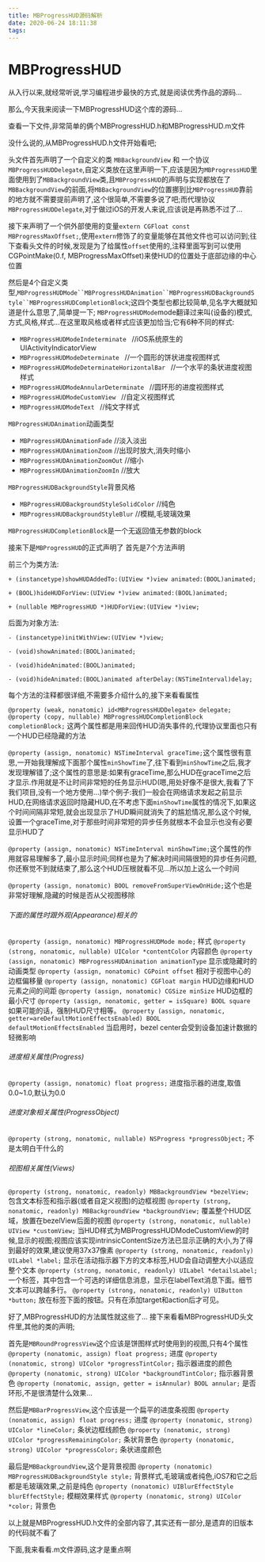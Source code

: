 ```yaml
---
title: MBProgressHUD源码解析
date: 2020-06-24 18:11:38
tags:
---
```


# MBProgressHUD

从入行以来,就经常听说,学习编程进步最快的方式,就是阅读优秀作品的源码...

那么,今天我来阅读一下MBProgressHUD这个库的源码...

查看一下文件,非常简单的俩个MBProgressHUD.h和MBProgressHUD.m文件

没什么说的,从MBProgressHUD.h文件开始看吧;

头文件首先声明了一个自定义的类 `MBBackgroundView` 和 一个协议 `MBProgressHUDDelegate`,自定义类放在这里声明一下,应该是因为`MBProgressHUD`里面使用到了`MBBackgroundView`类,且`MBProgressHUD`的声明与实现都放在了`MBBackgroundView`的前面,将`MBBackgroundView`的位置挪到比`MBProgressHUD`靠前的地方就不需要提前声明了,这个很简单,不需要多说了吧;而代理协议`MBProgressHUDDelegate`,对于做过iOS的开发人来说,应该说是再熟悉不过了...

接下来声明了一个供外部使用的变量`extern CGFloat const MBProgressMaxOffset;`,使用`extern`修饰了的变量能够在其他文件也可以访问到;往下查看头文件的时候,发现是为了给属性`offset`使用的,注释里面写到可以使用CGPointMake(0.f, MBProgressMaxOffset)来使HUD的位置处于底部边缘的中心位置

然后是4个自定义类型,`MBProgressHUDMode``MBProgressHUDAnimation``MBProgressHUDBackgroundStyle``MBProgressHUDCompletionBlock`;这四个类型也都比较简单,见名字大概就知道是什么意思了,简单提一下;
`MBProgressHUDMode`mode翻译过来叫(设备的)模式,方式,风格,样式...在这里取风格或者样式应该更加恰当;它有6种不同的样式:

* `MBProgressHUDModeIndeterminate `	//iOS系统原生的UIActivityIndicatorView
* `MBProgressHUDModeDeterminate `	//一个圆形的饼状进度视图样式
* `MBProgressHUDModeDeterminateHorizontalBar `	//一个水平的条状进度视图样式
* `MBProgressHUDModeAnnularDeterminate `	//圆环形的进度视图样式
* `MBProgressHUDModeCustomView `	//自定义视图样式
* `MBProgressHUDModeText ` //纯文字样式

`MBProgressHUDAnimation`动画类型

* `MBProgressHUDAnimationFade` //淡入淡出
* `MBProgressHUDAnimationZoom` //出现时放大,消失时缩小
* `MBProgressHUDAnimationZoomOut` //缩小
* `MBProgressHUDAnimationZoomIn` //放大

`MBProgressHUDBackgroundStyle`背景风格

* `MBProgressHUDBackgroundStyleSolidColor` //纯色
* `MBProgressHUDBackgroundStyleBlur` //模糊,毛玻璃效果

`MBProgressHUDCompletionBlock`是一个无返回值无参数的block

接来下是`MBProgressHUD`的正式声明了
首先是7个方法声明

前三个为类方法:

`+ (instancetype)showHUDAddedTo:(UIView *)view animated:(BOOL)animated;`

`+ (BOOL)hideHUDForView:(UIView *)view animated:(BOOL)animated;`

`+ (nullable MBProgressHUD *)HUDForView:(UIView *)view;`

后面为对象方法:

`- (instancetype)initWithView:(UIView *)view;`

`- (void)showAnimated:(BOOL)animated;`

`- (void)hideAnimated:(BOOL)animated;`

`- (void)hideAnimated:(BOOL)animated afterDelay:(NSTimeInterval)delay;`


每个方法的注释都很详细,不需要多介绍什么的,接下来看看属性

`@property (weak, nonatomic) id<MBProgressHUDDelegate> delegate;`
`@property (copy, nullable) MBProgressHUDCompletionBlock completionBlock;`
这两个属性都是用来回传HUD消失事件的,代理协议里面也只有一个HUD已经隐藏的方法

`@property (assign, nonatomic) NSTimeInterval graceTime;`这个属性很有意思,一开始我理解成下面那个属性`minShowTime`了,往下看到`minShowTime`之后,我才发现理解错了;这个属性的意思是:如果有graceTime,那么HUD在graceTime之后才显示.作用就是不让时间非常短的任务显示HUD(嗯,用处好像不是很大,我看了下我们项目,没有一个地方使用...)举个例子:我们一般会在网络请求发起之前显示HUD,在网络请求返回时隐藏HUD,在不考虑下面`minShowTime`属性的情况下,如果这个时间间隔非常短,就会出现显示了HUD瞬间就消失了的尴尬情况,那么这个时候,设置一个graceTime,对于那些时间非常短的异步任务就根本不会显示也没有必要显示HUD了

`@property (assign, nonatomic) NSTimeInterval minShowTime;`这个属性的作用就容易理解多了,最小显示时间;同样也是为了解决时间间隔很短的异步任务问题,你还察觉不到就结束了,那么这个HUD压根就看不见...所以加上这么一个时间

`@property (assign, nonatomic) BOOL removeFromSuperViewOnHide;`这个也是非常好理解,隐藏的时候是否从父视图移除

###### 下面的属性时跟外观(Appearance)相关的
`@property (assign, nonatomic) MBProgressHUDMode mode;` 样式
`@property (strong, nonatomic, nullable) UIColor *contentColor` 内容颜色
`@property (assign, nonatomic) MBProgressHUDAnimation animationType` 显示或隐藏时的动画类型
`@property (assign, nonatomic) CGPoint offset` 相对于视图中心的边框偏移量
`@property (assign, nonatomic) CGFloat margin` HUD边缘和HUD元素之间的间距
`@property (assign, nonatomic) CGSize minSize` HUD边框的最小尺寸
`@property (assign, nonatomic, getter = isSquare) BOOL square` 如果可能的话，强制HUD尺寸相等。
`@property (assign, nonatomic, getter=areDefaultMotionEffectsEnabled) BOOL defaultMotionEffectsEnabled` 当启用时，bezel center会受到设备加速计数据的轻微影响
###### 进度相关属性(Progress)
`@property (assign, nonatomic) float progress;` 进度指示器的进度,取值0.0~1.0,默认为0.0
###### 进度对象相关属性(ProgressObject)
`@property (strong, nonatomic, nullable) NSProgress *progressObject;` 不是太明白干什么的
###### 视图相关属性(Views)
`@property (strong, nonatomic, readonly) MBBackgroundView *bezelView;` 包含文本标签和指示器(或者自定义视图)的边框视图
`@property (strong, nonatomic, readonly) MBBackgroundView *backgroundView;` 覆盖整个HUD区域，放置在bezelView后面的视图
`@property (strong, nonatomic, nullable) UIView *customView;` 当HUD样式为MBProgressHUDModeCustomView的时候,显示的视图;视图应该实现intrinsicContentSize方法已显示正确的大小,为了得到最好的效果,建议使用37x37像素
`@property (strong, nonatomic, readonly) UILabel *label;` 显示在活动指示器下方的文本标签,HUD会自动调整大小以适应整个文本
`@property (strong, nonatomic, readonly) UILabel *detailsLabel;` 一个标签，其中包含一个可选的详细信息消息，显示在labelText消息下面。细节文本可以跨越多行。
`@property (strong, nonatomic, readonly) UIButton *button;` 放在标签下面的按钮。只有在添加target和action后才可见。

好了,MBProgressHUD的方法属性就这些了...
接下来看看MBProgressHUD头文件里,其他的类的声明;

首先是`MBRoundProgressView`这个应该是饼图样式时使用到的视图,只有4个属性
`@property (nonatomic, assign) float progress;` 进度
`@property (nonatomic, strong) UIColor *progressTintColor;` 指示器进度的颜色
`@property (nonatomic, strong) UIColor *backgroundTintColor;` 指示器背景色
`@property (nonatomic, assign, getter = isAnnular) BOOL annular;` 是否环形,不是很清楚什么效果...

然后是`MBBarProgressView`,这个应该是一个扁平的进度条视图
`@property (nonatomic, assign) float progress;` 进度
`@property (nonatomic, strong) UIColor *lineColor;` 条状边框线颜色
`@property (nonatomic, strong) UIColor *progressRemainingColor;` 条状背景色
`@property (nonatomic, strong) UIColor *progressColor;` 条状进度颜色

最后是`MBBackgroundView`,这个是背景视图
`@property (nonatomic) MBProgressHUDBackgroundStyle style;` 背景样式,毛玻璃或者纯色,iOS7和它之后都是毛玻璃效果,之前是纯色
`@property (nonatomic) UIBlurEffectStyle blurEffectStyle;` 模糊效果样式
`@property (nonatomic, strong) UIColor *color;` 背景色

以上就是MBProgressHUD.h文件的全部内容了,其实还有一部分,是遗弃的旧版本的代码就不看了

下面,我来看看.m文件源码,这才是重点啊







































